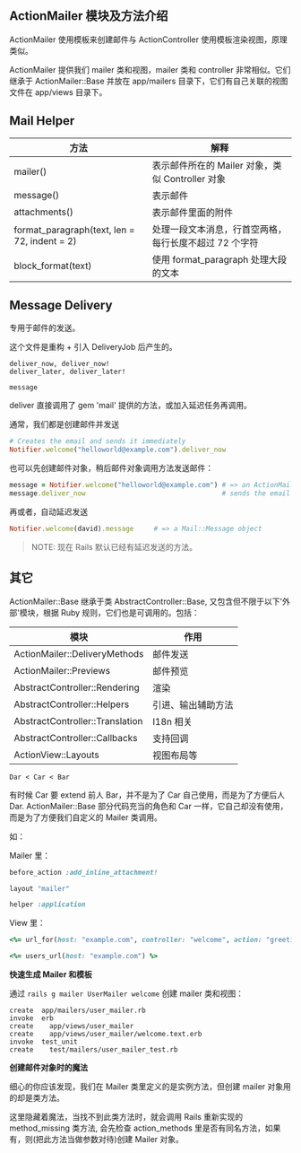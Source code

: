 ## ActionMailer 模块及方法介绍

ActionMailer 使用模板来创建邮件与 ActionController 使用模板渲染视图，原理类似。

ActionMailer 提供我们 mailer 类和视图，mailer 类和 controller 非常相似。它们继承于 ActionMailer::Base 并放在 app/mailers 目录下，它们有自己关联的视图文件在 app/views 目录下。

## Mail Helper

| 方法 | 解释 |
| -- | -- |
| mailer() | 表示邮件所在的 Mailer 对象，类似 Controller 对象 |
| message() | 表示邮件 |
| attachments() | 表示邮件里面的附件 |
|format_paragraph(text, len = 72, indent = 2)|处理一段文本消息，行首空两格，每行长度不超过 72 个字符|
|block_format(text)|使用 format_paragraph 处理大段的文本|

## Message Delivery

专用于邮件的发送。

这个文件是重构 + 引入 DeliveryJob 后产生的。

```
deliver_now, deliver_now!
deliver_later, deliver_later!

message
```

deliver 直接调用了 gem 'mail' 提供的方法，或加入延迟任务再调用。

通常，我们都是创建邮件并发送

```ruby
# Creates the email and sends it immediately
Notifier.welcome("helloworld@example.com").deliver_now
```

也可以先创建邮件对象，稍后邮件对象调用方法发送邮件：

```ruby
message = Notifier.welcome("helloworld@example.com") # => an ActionMailer::MessageDeliver object
message.deliver_now                                  # sends the email
```

再或者，自动延迟发送

```ruby
Notifier.welcome(david).message     # => a Mail::Message object
```

> NOTE: 现在 Rails 默认已经有延迟发送的方法。

## 其它

ActionMailer::Base 继承于类 AbstractController::Base,
又包含但不限于以下'外部'模块，根据 Ruby 规则，它们也是可调用的。包括：

| 模块 | 作用 |
| -- | -- |
| ActionMailer::DeliveryMethods | 邮件发送 |
| ActionMailer::Previews | 邮件预览 |
| AbstractController::Rendering | 渲染 |
| AbstractController::Helpers | 引进、输出辅助方法 |
| AbstractController::Translation | I18n 相关 |
| AbstractController::Callbacks | 支持回调 |
| ActionView::Layouts | 视图布局等 |

`Dar < Car < Bar` 

有时候 Car 要 extend 前人 Bar，并不是为了 Car 自己使用，而是为了方便后人 Dar. ActionMailer::Base 部分代码充当的角色和 Car 一样，它自己却没有使用，而是为了方便我们自定义的 Mailer 类调用。

如：

Mailer 里：

```ruby
before_action :add_inline_attachment!

layout "mailer"

helper :application
```

View 里：

```ruby
<%= url_for(host: "example.com", controller: "welcome", action: "greeting") %>

<%= users_url(host: "example.com") %>
```

**快速生成 Mailer 和模板**

通过 `rails g mailer UserMailer welcome` 创建 mailer 类和视图：

```
create  app/mailers/user_mailer.rb
invoke  erb
create    app/views/user_mailer
create    app/views/user_mailer/welcome.text.erb
invoke  test_unit
create    test/mailers/user_mailer_test.rb
```

**创建邮件对象时的魔法**

细心的你应该发现，我们在 Mailer 类里定义的是实例方法，但创建 mailer 对象用的却是类方法。

这里隐藏着魔法，当找不到此类方法时，就会调用 Rails 重新实现的 method_missing 类方法, 会先检查 action_methods 里是否有同名方法，如果有，则(把此方法当做参数对待)创建 Mailer 对象。
